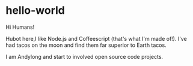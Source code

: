 # hello-world

Hi Humans!

Hubot here,I like Node.js and Coffeescript (that's what I'm made of!).
I've had tacos on the moon and find them far superior to Earth tacos.

I am Andylong and start to involved open source code projects.
